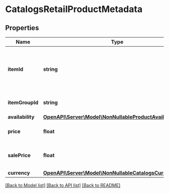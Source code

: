 # CatalogsRetailProductMetadata

## Properties
Name | Type | Description | Notes
------------ | ------------- | ------------- | -------------
**itemId** | **string** | The user-created unique ID that represents the product. | 
**itemGroupId** | **string** | The parent ID of the product. | 
**availability** | [**OpenAPI\Server\Model\NonNullableProductAvailabilityType**](NonNullableProductAvailabilityType.md) |  | 
**price** | **float** | The price of the product. | 
**salePrice** | **float** | The discounted price of the product. | 
**currency** | [**OpenAPI\Server\Model\NonNullableCatalogsCurrency**](NonNullableCatalogsCurrency.md) |  | 

[[Back to Model list]](../README.md#documentation-for-models) [[Back to API list]](../README.md#documentation-for-api-endpoints) [[Back to README]](../README.md)


